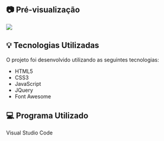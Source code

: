 
## :camera: Pré-visualização
  <img src="https://i.ibb.co/YkYhk22/screencapture-file-C-Users-emers-Desktop-Meus-Projetos-Recriando-a-Interface-da-Netflix-index-html-2.png">

## :bulb: Tecnologias Utilizadas 

O projeto foi desenvolvido utilizando as seguintes tecnologias:

- HTML5
- CSS3
- JavaScript
- JQuery
- Font Awesome 

## :computer: Programa Utilizado

Visual Studio Code

